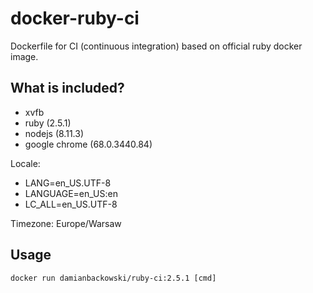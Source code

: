 # docker-ruby-ci

Dockerfile for CI (continuous integration) based on official ruby docker image.

## What is included?

* xvfb
* ruby (2.5.1)
* nodejs (8.11.3)
* google chrome (68.0.3440.84)

Locale:

* LANG=en_US.UTF-8
* LANGUAGE=en_US:en
* LC_ALL=en_US.UTF-8

Timezone: Europe/Warsaw

## Usage

```
docker run damianbackowski/ruby-ci:2.5.1 [cmd]
```
